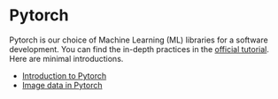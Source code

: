 # Pytorch

Pytorch is our choice of Machine Learning (ML) libraries for a software development. You can find the in-depth practices in the [official tutorial](https://pytorch.org/tutorials/). Here are minimal introductions.

* [Introduction to Pytorch](Python-05-PyTorch.html)
* [Image data in Pytorch](Python-06-MNIST-CIFAR10.html)
